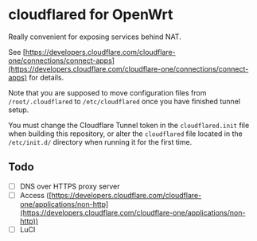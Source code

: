 # cloudflared for OpenWrt

Really convenient for exposing services behind NAT.

See [https://developers.cloudflare.com/cloudflare-one/connections/connect-apps](https://developers.cloudflare.com/cloudflare-one/connections/connect-apps) for details.

Note that you are supposed to move configuration files from `/root/.cloudflared` to `/etc/cloudflared` once you have finished tunnel setup.

You must change the Cloudflare Tunnel token in the `cloudflared.init` file when building this repository, or alter the `cloudflared` file located in the `/etc/init.d/` directory when running it for the first time.

## Todo

* [ ] DNS over HTTPS proxy server
* [ ] Access ([https://developers.cloudflare.com/cloudflare-one/applications/non-http](https://developers.cloudflare.com/cloudflare-one/applications/non-http))
* [ ] LuCI
